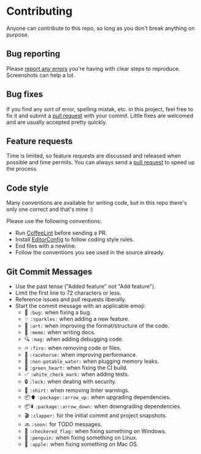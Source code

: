 # Contributing
Anyone can contribute to this repo, so long as you don't break anything on purpose.


## Bug reporting
Please [report any errors](https://github.com/jerone/atom-new-tab/issues/new) you're having with clear steps to reproduce.
Screenshots can help a lot.


## Bug fixes
If you find any sort of error, spelling mistak, etc. in this project, feel free to fix it and submit a [pull request](https://github.com/jerone/atom-new-tab/pulls) with your commit. Little fixes are welcomed and are usually accepted pretty quickly.


## Feature requests
Time is limited, so feature requests are discussed and released when possible and time permits. You can always send a [pull request](https://github.com/jerone/atom-new-tab/pulls) to speed up the process.


## Code style
Many conventions are available for writing code, but in this repo there's only one correct and that's mine :)

Please use the following conventions:

* Run [CoffeeLint](http://www.coffeelint.org) before sending a PR.
* Install [EditorConfig](http://editorconfig.org) to follow coding style rules.
* End files with a newline.
* Follow the conventions you see used in the source already.


## Git Commit Messages

* Use the past tense ("Added feature" not "Add feature").
* Limit the first line to 72 characters or less.
* Reference issues and pull requests liberally.
* Start the commit message with an applicable emoji:
    * :bug: `:bug:` when fixing a bug.
    * :sparkles: `:sparkles:` when adding a new feature.
    * :art: `:art:` when improving the format/structure of the code.
    * :memo: `:memo:` when writing docs.
    * :mag: `:mag:` when adding debugging code.
    * :fire: `:fire:` when removing code or files.
    * :racehorse: `:racehorse:` when improving performance.
    * :non-potable_water: `:non-potable_water:` when plugging memory leaks.
    * :green_heart: `:green_heart:` when fixing the CI build.
    * :white_check_mark: `:white_check_mark:` when adding tests.
    * :lock: `:lock:` when dealing with security.
    * :shirt: `:shirt:` when removing linter warnings.
    * :package::arrow_up: `:package::arrow_up:` when upgrading dependencies.
    * :package::arrow_down: `:package::arrow_down:` when downgrading dependencies.
    * :clapper: `:clapper:` for the initial commit and project snapshots.
    * :soon: `:soon:` for TODO messages.
    * :checkered_flag: `:checkered_flag:` when fixing something on Windows.
    * :penguin: `:penguin:` when fixing something on Linux.
    * :apple: `:apple:` when fixing something on Mac OS.
